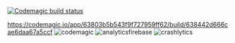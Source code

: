 
[![Codemagic build status](https://api.codemagic.io/apps/6384459f8d8ede448b0f5db2/63803b5b543f9f727959ff62/status_badge.svg)](https://codemagic.io/apps/6384459f8d8ede448b0f5db2/63803b5b543f9f727959ff62/latest_build)

https://codemagic.io/app/63803b5b543f9f727959ff62/build/638442d666cae6daa67a5ccf
![codemagic](https://user-images.githubusercontent.com/69831840/204198665-7aa53728-6d36-4cf0-9433-09c3c61e25db.png)
![analyticsfirebase](https://user-images.githubusercontent.com/69831840/204198685-3b6a2e67-a795-48b1-bc72-60358227de96.png)
![crashlytics](https://user-images.githubusercontent.com/69831840/204198697-6e40c8b2-2b19-4251-a686-4e840e7fdf83.png)
